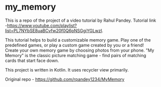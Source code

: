 # my_memory
This is a repo of the project of a video tutorial by Rahul Pandey.
Tutorial link -https://www.youtube.com/playlist?list=PL7NYbSE8uaBCvfw20f0Q6pNSGgiYGLwzI.

This tutorial helps to build a customizable memory game.
Play one of the predefined games, or play a custom game created by you or a friend!
Create your own memory game by choosing photos from your phone.
 "My Memory" is the classic picture matching game - find pairs of matching cards that start face down. 
 
 This project is written in Kotlin. It uses recycler view primarily. 
 
 Original repo - https://github.com/rpandey1234/MyMemory
